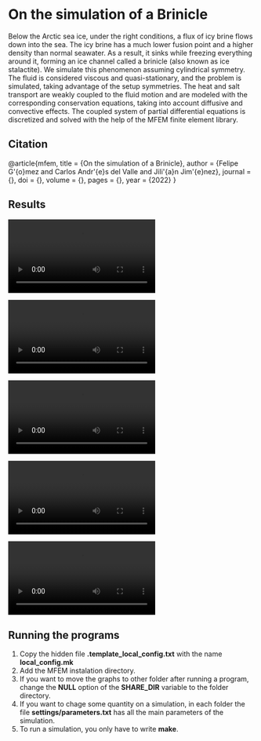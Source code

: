 # On the simulation of a Brinicle

Below the Arctic sea ice, under the right conditions, a flux of icy brine flows down into the sea. The icy brine has a much lower fusion point and a higher density than normal seawater. As a result, it sinks while freezing everything around it, forming an ice channel called a brinicle (also known as ice stalactite). We simulate this phenomenon assuming cylindrical symmetry. The fluid is considered viscous and quasi-stationary, and the problem is simulated, taking advantage of the setup symmetries. The heat and salt transport are weakly coupled to the fluid motion and are modeled with the corresponding conservation equations, taking into account diffusive and convective effects. The coupled system of partial differential equations is discretized and solved with the help of the MFEM finite element library. 

## Citation

@article{mfem,
  title = {On the simulation of a Brinicle},
  author = {Felipe G\'{o}mez and Carlos Andr\'{e}s del Valle and Jili\'{a}n Jim\'{e}nez},
  journal = {},
  doi = {},
  volume = {},
  pages = {},
  year = {2022}
}


## Results

![til](https://github.com/fegomezl/Brinicle/tree/main/animations/100.mp4)

![til](https://github.com/fegomezl/Brinicle/tree/main/animations/200.mp4)

![til](https://github.com/fegomezl/Brinicle/tree/main/animations/300.mp4)

![til](https://github.com/fegomezl/Brinicle/tree/main/animations/400.mp4)

![til](https://github.com/fegomezl/Brinicle/tree/main/animations/500.mp4)

## Running the programs

1. Copy the hidden file **.template\_local\_config.txt** with the name **local\_config.mk**
2. Add the MFEM instalation directory.
3. If you want to move the graphs to other folder after running a program, change the **NULL** option of the **SHARE\_DIR** variable to the folder directory.
4. If you want to chage some quantity on a simulation, in each folder the file **settings/parameters.txt** has all the main parameters of the simulation.
5. To run a simulation, you only have to write **make**.
